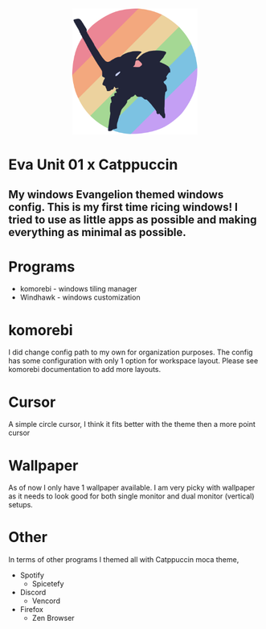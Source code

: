 <h3 align="center">
	<img src="https://github.com/poisen-ivy/widnows-dotfiles/blob/main/assets/logo/logo.png" width="250" alt="Logo"/><br/>
 </h3>

# Eva Unit 01 x Catppuccin

## My windows Evangelion themed windows config. This is my first time ricing windows! I tried to use as little apps as possible and making everything as minimal as possible. 

# Programs
- komorebi - windows tiling manager
- Windhawk - windows customization

# komorebi
I did change config path to my own for organization purposes. The config has some configuration with only 1 option for workspace layout. Please see komorebi documentation to add more layouts.

# Cursor
A simple circle cursor, I think it fits better with the theme then a more point cursor

# Wallpaper
As of now I only have 1 wallpaper available. I am very picky with wallpaper as it needs to look good for both single monitor and dual monitor (vertical) setups.

# Other
In terms of other programs I themed all with Catppuccin moca theme,
- Spotify
	- Spicetefy
- Discord
	- Vencord
- Firefox
	- Zen Browser